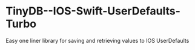 # TinyDB--IOS-Swift-UserDefaults-Turbo
Easy one liner library for saving and retrieving values to IOS UserDefaults
